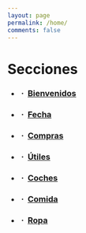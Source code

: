 ```yaml
---
layout: page
permalink: /home/
comments: false
---
```


<div class="home">
  <h1 class="page-heading">Secciones</h1>
  
  <ul class="fa-ul" id="lista">
      <li>
        <h3>
            <i class="fa fa-fw fa-home"></i>&nbsp;·&nbsp;
            <a href="/bienvenidos">Bienvenidos</a>
        </h3>
      </li>
      <li>
        <h3>
            <i class="fa fa-fw fa-calendar"></i>&nbsp;·&nbsp;
            <a href="/fecha">Fecha</a>
        </h3>
      </li>
      <li>
        <h3>
            <i class="fa fa-fw fa-shopping-cart"></i>&nbsp;·&nbsp;
            <a href="/fecha">Compras</a>
        </h3>
      </li>
      <li>
        <h3>
            <i class="fa fa-fw fa-compass"></i>&nbsp;·&nbsp;
          <a href="/utiles">Útiles</a>
        </h3>
      </li>
      <li>
        <h3>
            <i class="fa fa-fw fa-car"></i>&nbsp;·&nbsp;
            <a href="/coches">Coches</a>
        </h3>
      </li>
      <li>
        <h3>
            <i class="fa fa-fw fa-cutlery"></i>&nbsp;·&nbsp;
            <a href="/comida">Comida</a>
        </h3>
      </li>
      <li>
        <h3>
            <i class="fa fa-fw fa-male"></i>&nbsp;·&nbsp;
            <a href="/ropa">Ropa</a>
        </h3>
      </li>
  </ul>
  
  <!--
  <p class="rss-subscribe">suscríbete <a href="{{ "/feed.xml" | prepend: site.baseurl }}">vía RSS</a></p>
  -->

</div>

